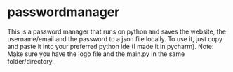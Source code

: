 # passwordmanager
This is a password manager that runs on python and saves the website, the username/email and the password to a json file locally.
To use it, just copy and paste it into your preferred python ide (I made it in pycharm).
Note: Make sure you have the logo file and the main.py in the same folder/directory.
